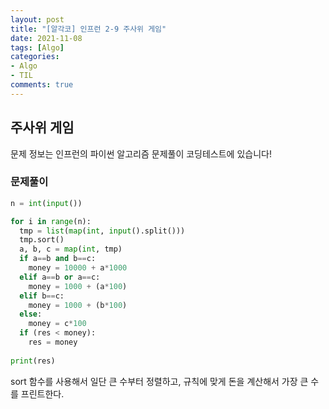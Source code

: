 ```yaml
---
layout: post
title: "[알각코] 인프런 2-9 주사위 게임"
date: 2021-11-08
tags: [Algo]
categories:
- Algo
- TIL
comments: true
---
```


## 주사위 게임

문제 정보는 인프런의 파이썬 알고리즘 문제풀이 코딩테스트에 있습니다!

### 문제풀이

```python
n = int(input())

for i in range(n):
  tmp = list(map(int, input().split()))
  tmp.sort()
  a, b, c = map(int, tmp)
  if a==b and b==c:
    money = 10000 + a*1000
  elif a==b or a==c:
    money = 1000 + (a*100)
  elif b==c:
    money = 1000 + (b*100)
  else:
    money = c*100
  if (res < money):
    res = money
    
print(res)
```

sort 함수를 사용해서 일단 큰 수부터 정렬하고, 규칙에 맞게 돈을 계산해서 가장 큰 수를 프린트한다.
